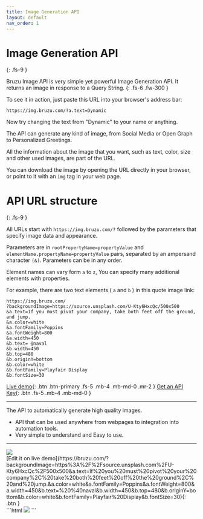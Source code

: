 ```yaml
---
title: Image Generation API
layout: default
nav_order: 1 
---
```


# Image Generation API
{: .fs-9 }


Bruzu Image API is very simple yet powerful Image Generation API.  It returns an image in response to a Query String.
{: .fs-6 .fw-300 }


To see it in action, just paste this URL into your browser's address bar:

```
https://img.bruzu.com/?a.text=Dynamic
```

Now try changing the text from "Dynamic" to your name or anything. 

The API can generate any kind of image, from Social Media or Open Graph to Personalized Greetings. 

All the information about the image that you want, such as text, color, size and other used images, are part of the URL. 

You can download the image by opening the URL directly in your browser, or point to it with an `img` tag in your web page.


# API URL structure
{: .fs-9 }

All URLs start with `https://img.bruzu.com/?` followed by the parameters that specify image data and appearance. 

Parameters are in `rootPropertyName=propertyValue` and `elementName.propertyName=propertyValue` pairs, separated by an ampersand character `(&)`. Parameters can be in any order. 

Element names can vary form `a` to `z`, You can specify many additional elements with properties.

 For example, there are two text elements ( `a` and `b` ) in this quote image link:  

```
https://img.bruzu.com/
?backgroundImage=https://source.unsplash.com/U-Kty6HxcQc/500x500
&a.text=If you must pivot your company, take both feet off the ground, and jump.
&a.color=white
&a.fontFamily=Poppins
&a.fontWeight=800
&a.width=450
&b.text= @naval
&b.width=450
&b.top=480
&b.originY=bottom
&b.color=white
&b.fontFamily=Playfair Display
&b.fontSize=30
```

[Live demo](https://bruzu.com/){: .btn .btn-primary .fs-5 .mb-4 .mb-md-0 .mr-2 }
[Get an API Key](https://bruzu.com){: .btn .fs-5 .mb-4 .mb-md-0 }
<hr>

The API to automatically generate high quality images.

- API that can be used anywhere from webpages to integration into automation tools.
- Very simple to understand and Easy to use.

<hr>

<div class="code-example flex-justify-between" markdown="1">
<img src="https://img.bruzu.com/?backgroundImage=https%3A%2F%2Fsource.unsplash.com%2FU-Kty6HxcQc%2F500x500&a.text=If%20you%20must%20pivot%20your%20company%2C%20take%20both%20feet%20off%20the%20ground%2C%20and%20jump.&a.color=white&a.fontFamily=Poppins&a.fontWeight=800&a.width=450&b.text=%20%40naval&b.width=450&b.top=480&b.originY=bottom&b.color=white&b.fontFamily=Playfair%20Display&b.fontSize=30"><br />
[Edit it on live demo](https://bruzu.com/?backgroundImage=https%3A%2F%2Fsource.unsplash.com%2FU-Kty6HxcQc%2F500x500&a.text=If%20you%20must%20pivot%20your%20company%2C%20take%20both%20feet%20off%20the%20ground%2C%20and%20jump.&a.color=white&a.fontFamily=Poppins&a.fontWeight=800&a.width=450&b.text=%20%40naval&b.width=450&b.top=480&b.originY=bottom&b.color=white&b.fontFamily=Playfair%20Display&b.fontSize=30){: .btn }

</div>
```html
<img src="https://img.bruzu.com/?backgroundImage=https://source.unsplash.com/U-Kty6HxcQc/500x500&a.text=If you must pivot your company, take both feet off the ground, and jump.&a.color=white&a.fontFamily=Poppins&a.fontWeight=800&a.width=450&b.text=@naval&b.width=100&b.height=33&b.top=450&b.color=white&b.fontFamily=Playfair Display&b.fontSize=30">
```
